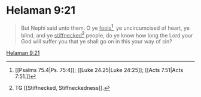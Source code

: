# Helaman 9:21

> But Nephi said unto them: O ye <u>fools</u>[^a], ye uncircumcised of heart, ye blind, and ye <u>stiffnecked</u>[^b] people, do ye know how long the Lord your God will suffer you that ye shall go on in this your way of sin?

[Helaman 9:21](https://www.churchofjesuschrist.org/study/scriptures/bofm/hel/9?lang=eng&id=p21#p21)


[^a]: [[Psalms 75.4|Ps. 75:4]]; [[Luke 24.25|Luke 24:25]]; [[Acts 7.51|Acts 7:51.]]
[^b]: TG [[Stiffnecked, Stiffneckedness]].
